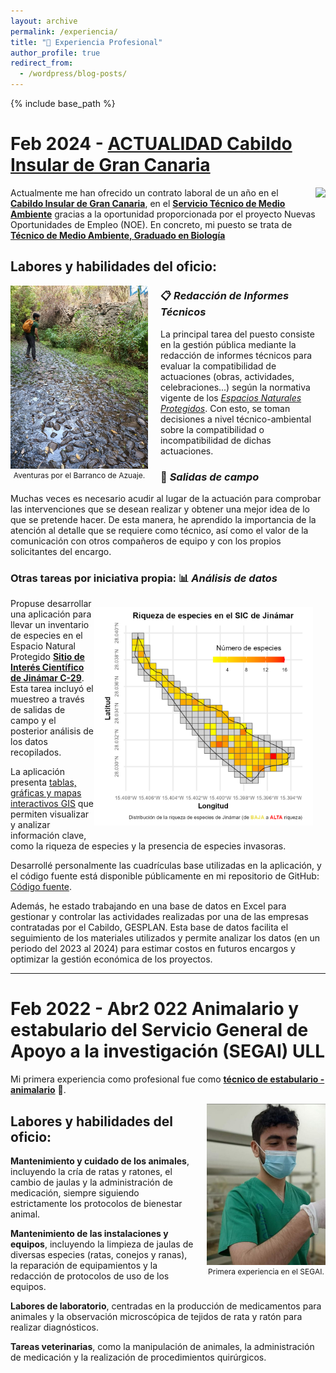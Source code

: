 ```yaml
---
layout: archive
permalink: /experiencia/
title: "💼 Experiencia Profesional"
author_profile: true
redirect_from:
  - /wordpress/blog-posts/
---
```


{% include base_path %}

Feb 2024 - <u>ACTUALIDAD Cabildo Insular de Gran Canaria</u>
===

<div style="float: right; margin-left: 20px;">
  <img src="https://pbs.twimg.com/profile_images/1561716451173621760/kLELmYdp_400x400.jpg" width="100px">
</div>

Actualmente me han ofrecido un contrato laboral de un año en el <u><strong>Cabildo Insular de Gran Canaria</strong></u>, en el <u><strong>Servicio Técnico de Medio Ambiente</strong></u> gracias a la oportunidad proporcionada por el proyecto Nuevas Oportunidades de Empleo (NOE). En concreto, mi puesto se trata de <u><strong>Técnico de Medio Ambiente, Graduado en Biología</strong></u>

## Labores y habilidades del oficio:

<div style="float: left; margin-right: 20px;">
  <img src="../images/profile2.png" width="220px">
    <figcaption style="font-size: 12px;" align="center">
      Aventuras por el Barranco de Azuaje.
    </figcaption>
</div>

### 📋 *Redacción de Informes Técnicos*

La principal tarea del puesto consiste en la gestión pública mediante la redacción de informes técnicos para evaluar la compatibilidad de actuaciones (obras, actividades, celebraciones...) según la normativa vigente de los <u><i>Espacios Naturales Protegidos</i></u>. Con esto, se toman decisiones a nivel técnico-ambiental sobre la compatibilidad o incompatibilidad de dichas actuaciones.

### 🥾 *Salidas de campo*

Muchas veces es necesario acudir al lugar de la actuación para comprobar las intervenciones que se desean realizar y obtener una mejor idea de lo que se pretende hacer. De esta manera, he aprendido la importancia de la atención al detalle que se requiere como técnico, así como el valor de la comunicación con otros compañeros de equipo y con los propios solicitantes del encargo.

### Otras tareas por iniciativa propia: 📊 *Análisis de datos*
<div style="float: right; margin-right: 20px;">
<p align = 'center'><img src="../images/riqueza_jinamar.png" width="350px"></p> 
</div>

Propuse desarrollar una aplicación para llevar un inventario de especies en el Espacio Natural Protegido <u><strong>Sitio de Interés Científico de Jinámar C-29</strong></u>. Esta tarea incluyó el muestreo a través de salidas de campo y el posterior análisis de los datos recopilados.

La aplicación presenta <u>tablas, gráficas y mapas interactivos GIS</u> que permiten visualizar y analizar información clave, como la riqueza de especies y la presencia de especies invasoras.

Desarrollé personalmente las cuadrículas base utilizadas en la aplicación, y el código fuente está disponible públicamente en mi repositorio de GitHub: [Código fuente](https://github.com/JuanCarlosBio/Cuadriculas_Especies/blob/main/workflow.ipynb).

Además, he estado trabajando en una base de datos en Excel para gestionar y controlar las actividades realizadas por una de las empresas contratadas por el Cabildo, GESPLAN. Esta base de datos facilita el seguimiento de los materiales utilizados y permite analizar los datos (en un periodo del 2023 al 2024) para estimar costos en futuros encargos y optimizar la gestión económica de los proyectos.

---

Feb 2022 - Abr2 022 Animalario y estabulario del Servicio General de Apoyo a la investigación (SEGAI) ULL
===

Mi primera experiencia como profesional fue como <u><strong>técnico de estabulario - animalario</strong></u> 🐁.

<div style="float: right; margin-left: 20px;">
  <img src="../images/foto segai.jpg" width="190px">
  <figcaption style="font-size: 12px;" align="center">Primera experiencia en el SEGAI.</figcaption>
</div>

## <strong>Labores y habilidades del oficio</strong>:

**Mantenimiento y cuidado de los animales**, incluyendo la cría de ratas y ratones, el cambio de jaulas y la administración de medicación, siempre siguiendo estrictamente los protocolos de bienestar animal.

**Mantenimiento de las instalaciones y equipos**, incluyendo la limpieza de jaulas de diversas especies (ratas, conejos y ranas), la reparación de equipamientos y la redacción de protocolos de uso de los equipos.

**Labores de laboratorio**, centradas en la producción de medicamentos para animales y la observación microscópica de tejidos de rata y ratón para realizar diagnósticos.

**Tareas veterinarias**, como la manipulación de animales, la administración de medicación y la realización de procedimientos quirúrgicos.

